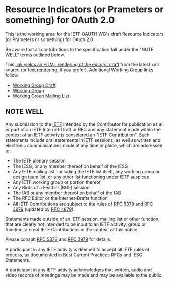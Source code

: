 # Resource Indicators (or Prameters or something) for OAuth 2.0
This is the working area for the IETF OAUTH WG's draft Resource Indicators (or Prameters or something) for OAuth 2.0

Be aware that all contributions to the specification fall under the "NOTE WELL"
terms outlined below.

This [link yields an HTML rendering of the editors' draft](https://xml2rfc.tools.ietf.org/cgi-bin/xml2rfc.cgi?input=&url=https%3A%2F%2Fraw.githubusercontent.com%2Fietf-oauth-resource-indicators%2Fi-d%2Fmaster%2Fdraft-ietf-oauth-resource-indicators.xml&modeAsFormat=html%2Fascii&type=ascii&Submit=Submit) from the latest xml source (or [text rendering](https://xml2rfc.tools.ietf.org/cgi-bin/xml2rfc.cgi?input=&url=https%3A%2F%2Fraw.githubusercontent.com%2Fietf-oauth-resource-indicators%2Fi-d%2Fmaster%2Fdraft-ietf-oauth-resource-indicators.xml&modeAsFormat=txt%2Fascii&type=ascii&Submit=Submit), if you prefer). Additional Working Group links follow.

* [Working Group Draft](https://tools.ietf.org/html/draft-ietf-oauth-resource-indicators)
* [Working Group](https://datatracker.ietf.org/wg/oauth)
* [Working Group Mailing List](https://www.ietf.org/mailman/listinfo/OAUTH)


## NOTE WELL

Any submission to the [IETF](https://www.ietf.org/) intended by the Contributor
for publication as all or part of an IETF Internet-Draft or RFC and any
statement made within the context of an IETF activity is considered an "IETF
Contribution". Such statements include oral statements in IETF sessions, as
well as written and electronic communications made at any time or place, which
are addressed to:

 * The IETF plenary session
 * The IESG, or any member thereof on behalf of the IESG
 * Any IETF mailing list, including the IETF list itself, any working group
   or design team list, or any other list functioning under IETF auspices
 * Any IETF working group or portion thereof
 * Any Birds of a Feather (BOF) session
 * The IAB or any member thereof on behalf of the IAB
 * The RFC Editor or the Internet-Drafts function
 * All IETF Contributions are subject to the rules of
   [RFC 5378](https://tools.ietf.org/html/rfc5378) and
   [RFC 3979](https://tools.ietf.org/html/rfc3979)
   (updated by [RFC 4879](https://tools.ietf.org/html/rfc4879)).

Statements made outside of an IETF session, mailing list or other function,
that are clearly not intended to be input to an IETF activity, group or
function, are not IETF Contributions in the context of this notice.

Please consult [RFC 5378](https://tools.ietf.org/html/rfc5378) and [RFC
3979](https://tools.ietf.org/html/rfc3979) for details.

A participant in any IETF activity is deemed to accept all IETF rules of
process, as documented in Best Current Practices RFCs and IESG Statements.

A participant in any IETF activity acknowledges that written, audio and video
records of meetings may be made and may be available to the public.
